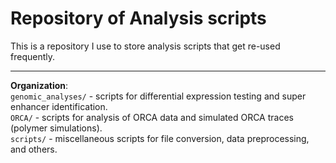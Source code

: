 # Repository of Analysis scripts
This is a repository I use to store analysis scripts that get re-used frequently. 
***
**Organization**: \
`genomic_analyses/` - scripts for differential expression testing and super enhancer identification. \
`ORCA/` - scripts for analysis of ORCA data and simulated ORCA traces (polymer simulations). \
`scripts/` - miscellaneous scripts for file conversion, data preprocessing, and others.

